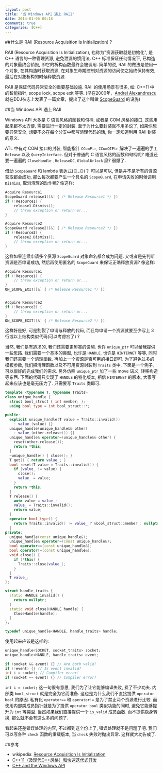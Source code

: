 ```yaml
---
layout: post
title: "当 Windows API 遇上 RAII"
date: 2014-01-06 00:18
comments: true
categories: [C++]
---
```


##什么是 RAII (Resource Acquisition Is Initialization) ?

RAII (Resource Acquisition Is Initialization), 也称为"资源获取就是初始化", 是 C++ 语言的一种管理资源, 避免泄漏的惯用法. C++ 标准保证任何情况下, 已构造的对象最终会销毁, 即它的析构函数最终会被调用. 简单的说, RAII 的做法是使用一个对象, 在其构造时获取资源, 在对象生命期控制对资源的访问使之始终保持有效, 最后在对象析构的时候释放资源.

RAII 是保证代码异常安全的重要基础设施. RAII 的使用场景有很多, 如: C++11 中的智能指针, scope lock, scope exit 等等. (早在2000年，[Andrei Alexandrescu](http://erdani.com/) 就在DDJ杂志上发表了一篇文章，提出了这个叫做 [ScopeGuard](http://www.drdobbs.com/cpp/generic-change-the-way-you-write-excepti/184403758) 的设施)


##当 Windows API 遇上 RAII

Windows API 大多是 C 语言风格的函数和句柄, 或者是 COM 风格的接口, 这些用起来都不太方便, 需要进行一定的封装. 至于为什么要封装就不用多说了, 如果你想要异常安全, 想要不必在每个分支中都写清理代码的话, 你一定知道利用 RAII 封装的意义.

ATL 中有对 COM 接口的封装, 智能指针 `CComPtr`, `CComQIPtr` 解决了一遍遍的手工 `Release` 以及 `QueryInterface`. 但对于普通的 C 语言风格的函数和句柄呢? 难道还要一遍遍的 `CloseHandle` , `ReleaseDC`, `GlobalUnlock` 麽? 弱爆了.

借助 `ScopeGuard` 和 lambda 表达式(⊙_⊙)？ 可以是可以, 但是并不是所有的资源获取都会成功, 那么每次都要产生一个具名的 `ScopeGuard`, 在申请失败的时候调用 `Dismiss`, 取消清理的动作嘛? 像这样:

```cpp
Acquire Resource1
ScopeGuard release1([&] { /* Release Resource1 */ })
if (!Resource1) {
	release1.Dismiss();
	// throw exception or return or...
}

Acquire Resource2
ScopeGuard release2([&] { /* Release Resource2 */ })
if (!Resource2) {
	release2.Dismiss();
	// throw exception or return or...
}
```
<!-- more -->
这样如果连续申请多个资源 `ScopeGuard` 对象命名都会成为问题. 又或者是先判断资源是否申请成功, 然后再使用匿名的 `ScopeGuard` 来保证正确释放资源? 像这样:

```cpp
Acquire Resource1
if (!Resource1) {
	// throw exception or return or...
}
ON_SCOPE_EXIT([&] { /* Release Resource1 */ })


Acquire Resource2
if (!Resource2) {
	// throw exception or return or...
}
ON_SCOPE_EXIT([&] { /* Release Resource2 */ })

```

这样好是好, 可是割裂了申请与释放的代码, 而且每申请一个资源就要至少写上 3 行或以上结构类似代码(可以考虑宏了) ?

当然, 我们是有追求的, 我们还需要更厉害的设施. 也许 `unique_ptr` 可以给我提供一些思路. 我们需要一个基本的类型, 也许是 `HANDLE`, 也许是 `HINTERNET` 等等, 同时我们还需要一个清理函数. 再加上一个资源是否可用的接口即可. 为了避免过多的模板参数, 我们把清理函数以及不可用资源封装到 `Traits` 类中, 下面是一个例子, 可以很好的完成我们的需求. 另外仿照 `unique_ptr` 加了一些 move 语义, 转移构造等东西. 下面的代码只实现了 `HANDLE` 的特化版本, 相信 `HINTERNET` 的版本, 大家写起来应该也是毫无压力了. 只需要写 `Traits` 类即可.

```cpp
template <typename T, typename Traits>
class unique_handle {
  struct bool_struct { int member; };
  using bool_type = int bool_struct::*;

public:
  explicit unique_handle(T value = Traits::invalid())
    : value_(value) {}
  unique_handle(unique_handle&& other)
    : value_(other.release()) {}
  unique_handle& operator=(unique_handle&& other) {
    reset(other.release());
    return *this;
  }
  ~unique_handle() { close(); }
  T get() { return value_; }
  bool reset(T value = Traits::invalid()) {
    if (value_ != value) {
      close();
      value_ = value;
    }
    return *this;
  }
  T release() {
    auto value = value_;
    value_ = Traits::invalid();
    return value;
  }
  operator bool_type() {
    return Traits::invalid() != value_ ? &bool_struct::member : nullptr;
  }
private:
  unique_handle(const unique_handle&);
  unique_handle& operator=(const unique_handle&);
  bool operator==(const unique_handle&);
  bool operator!=(const unique_handle&);
  void close() {
    if (*this) {
      Traits::close(value_);
    }
  }
  T value_;
};

struct handle_traits {
  static HANDLE invalid() {
    return nullptr;
  }
  static void close(HANDLE handle) {
    CloseHandle(handle);
  }
};

typedef unique_handle<HANDLE, handle_traits> handle;
```

使用起来应该是这样的:

```cpp
unique_handle<SOCKET, socket_traits> socket;
unique_handle<HANDLE, handle_traits> event;
 
if (socket && event) {} // Are both valid?
if (!event) {} // Is event invalid?
int i = socket; // Compiler error!
if (socket == event) {} // Compiler error!
```

`int i = socket;` 这一句很有意思, 我们为了让它能够编译失败, 费了不少功夫. 内部类 `bool_struct` 就是完全为它而准备. 这也是为什么我们不直接提供 `operator bool` 的原因. 私有化 `operator==` 和 `operator!=` 是为了禁止两个资源进行比较. 而使用内部类成员指针就是为了提供 `operator bool` 类似功能的同时, 避免它能够提升为 `int` 等类型. 当然如果我们直接提供一个 `is_valid` 成员函数, 而不提供隐身转换, 那么就不会有这么多的问题了.

看起来还差错误处理的内容, 不过都到这个份上了, 错误处理就不是问题了吧. 我们可以写各种 `check` 函数的重载版本, 当 `check` 失败时抛出异常. 这样就大功告成了.

##参考
- wikipedia: [Resource Acquisition Is Initialization](http://en.wikipedia.org/wiki/Resource_Acquisition_Is_Initialization)
- [C++11（及现代C++风格）和快速迭代式开发](http://mindhacks.cn/2012/08/27/modern-cpp-practices/)
- [C++ and the Windows API](http://msdn.microsoft.com/en-us/magazine/hh288076.aspx)

